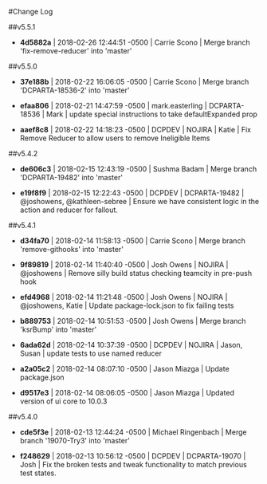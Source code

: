 #Change Log

##v5.5.1

* **4d5882a** | 2018-02-26 12:44:51 -0500 | Carrie Scono | Merge branch 'fix-remove-reducer' into 'master'

##v5.5.0

* **37e188b** | 2018-02-22 16:06:05 -0500 | Carrie Scono | Merge branch 'DCPARTA-18536-2' into 'master'

* **efaa806** | 2018-02-21 14:47:59 -0500 | mark.easterling | DCPARTA-18536 | Mark | update special instructions to take defaultExpanded prop

* **aaef8c8** | 2018-02-22 14:18:23 -0500 | DCPDEV | NOJIRA | Katie | Fix Remove Reducer to allow users to remove Ineligible Items

##v5.4.2

* **de606c3** | 2018-02-15 12:43:19 -0500 | Sushma Badam | Merge branch 'DCPARTA-19482' into 'master'

* **e19f8f9** | 2018-02-15 12:22:43 -0500 | DCPDEV | DCPARTA-19482 | @joshowens, @kathleen-sebree | Ensure we have consistent logic in the action and reducer for fallout.

##v5.4.1

* **d34fa70** | 2018-02-14 11:58:13 -0500 | Carrie Scono | Merge branch 'remove-githooks' into 'master'

* **9f89819** | 2018-02-14 11:40:40 -0500 | Josh Owens | NOJIRA | @joshowens | Remove silly build status checking teamcity in pre-push hook

* **efd4968** | 2018-02-14 11:21:48 -0500 | Josh Owens | NOJIRA | @joshowens, Katie | Update package-lock.json to fix failing tests

* **b889753** | 2018-02-14 10:51:53 -0500 | Josh Owens | Merge branch 'ksrBump' into 'master'

* **6ada62d** | 2018-02-14 10:37:39 -0500 | DCPDEV | NOJIRA | Jason, Susan | update tests to use named reducer

* **a2a05c2** | 2018-02-14 08:07:10 -0500 | Jason Miazga | Update package.json

* **d9517e3** | 2018-02-14 08:06:05 -0500 | Jason Miazga | Updated version of ui core to 10.0.3

##v5.4.0

* **cde5f3e** | 2018-02-13 12:44:24 -0500 | Michael Ringenbach | Merge branch '19070-Try3' into 'master'

* **f248629** | 2018-02-13 10:56:12 -0500 | DCPDEV | DCPARTA-19070 | Josh | Fix the broken tests and tweak functionality to match previous test states.

